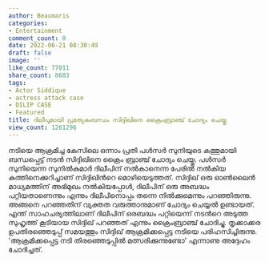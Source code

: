 ```yaml
---
author: Beaumaris
categories:
- Entertainment
comment_count: 0
date: 2022-06-21 08:30:49
draft: false
image: ''
like_count: 77011
share_count: 8603
tags:
- Actor Siddique
- actress attack case
- DILIP CASE
- Featured
title: ദിലീപുമായി പ്രത്യേകബന്ധം സിദ്ദിഖിനെ ക്രൈംബ്രാഞ്ച് ചോദ്യം ചെയ്തു
view_count: 1261296
---
```


നടിയെ ആക്രമിച്ച കേസിലെ ഒന്നാം പ്രതി പൾസർ സുനിയുടെ കത്തുമായി ബന്ധപ്പെട്ട് നടൻ സിദ്ദിഖിനെ ക്രൈം ബ്രാഞ്ച് ചോദ്യം ചെയ്തു. പൾസർ സുനിയെന്ന സുനിൽകുമാർ ദിലീപിന് നൽകാനെന്ന പേരിൽ നൽകിയ കത്തിനെക്കുറിച്ചാണ് സിദ്ദിഖിൻറെ മൊഴിയെടുത്തത്. സിദ്ദിഖ് ഒരു ഓൺലൈൻ മാധ്യമത്തിന് അഭിമുഖം നൽകിയപ്പോൾ, ദിലീപിന് ഒരു അബദ്ധം പറ്റിയതാണെന്നും എന്നും ദിലീപിനൊപ്പം തന്നെ നിൽക്കുമെന്നും പറഞ്ഞിരുന്നു. അങ്ങനെ പറഞ്ഞതിന് വ്യക്തത വരുത്താനുമാണ് ചോദ്യം ചെയ്യൽ ഉണ്ടായത്. എന്ത് സാഹചര്യത്തിലാണ് ദിലീപിന് ഒരബദ്ധം പറ്റിയെന്ന് നടൻറെ അടുത്ത സുഹൃത്ത് കൂടിയായ സിദ്ദിഖ് പറഞ്ഞത് എന്നും ക്രൈംബ്രാഞ്ച് ചോദിച്ചു. തൃക്കാക്കര ഉപതിരഞ്ഞെടുപ്പ് സമയത്തും സിദ്ദിഖ് ആക്രമിക്കപ്പെട്ട നടിയെ പരിഹസിച്ചിരുന്നു. 'ആക്രമിക്കപ്പെട്ട നടി തിരഞ്ഞെടുപ്പിൽ മത്സരിക്കുന്നുണ്ടോ' എന്നാണു അദ്ദേഹം ചോദിച്ചത്.